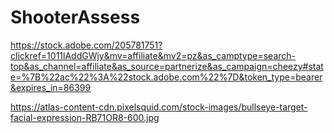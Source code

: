 # ShooterAssess

https://stock.adobe.com/205781751?clickref=1011lAddGWjy&mv=affiliate&mv2=pz&as_camptype=search-top&as_channel=affiliate&as_source=partnerize&as_campaign=cheezy#state=%7B%22ac%22%3A%22stock.adobe.com%22%7D&token_type=bearer&expires_in=86399

https://atlas-content-cdn.pixelsquid.com/stock-images/bullseye-target-facial-expression-RB71OR8-600.jpg


